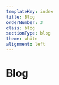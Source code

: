 ```yaml
---
templateKey: index
title: Blog
orderNumber: 3
class: blog
sectionType: blog
theme: white
alignment: left
---
```

# Blog

